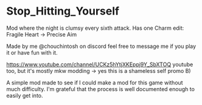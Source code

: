 # Stop_Hitting_Yourself

Mod where the night is clumsy every sixth attack. Has one Charm edit: Fragile Heart -> Precise Aim

Made by me @chouchintosh on discord 
feel free to message me if you play it or have fun with it.


https://www.youtube.com/channel/UCKz5hYtjXKEppj9Y_SbXTOQ youtube too, but it's mostly mkw modding -> yes this is a shameless self promo B)


A simple mod made to see if I could make a mod for this game without much difficulty. I'm grateful that the process is well documented enough to easily get into.
